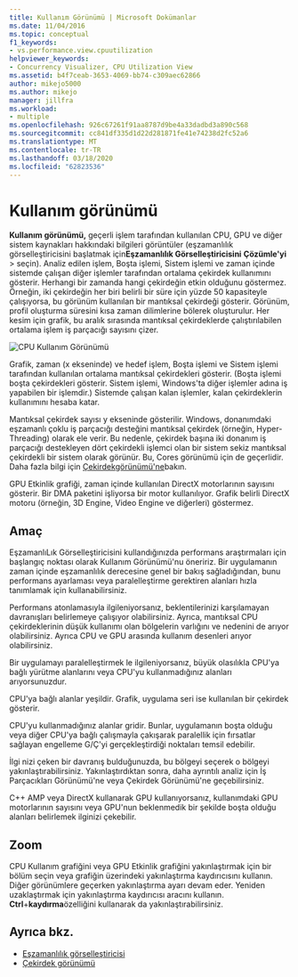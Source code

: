 ```yaml
---
title: Kullanım Görünümü | Microsoft Dokümanlar
ms.date: 11/04/2016
ms.topic: conceptual
f1_keywords:
- vs.performance.view.cpuutilization
helpviewer_keywords:
- Concurrency Visualizer, CPU Utilization View
ms.assetid: b4f7ceab-3653-4069-bb74-c309aec62866
author: mikejo5000
ms.author: mikejo
manager: jillfra
ms.workload:
- multiple
ms.openlocfilehash: 926c67261f91aa8787d9be4a33dadbd3a890c568
ms.sourcegitcommit: cc841df335d1d22d281871fe41e74238d2fc52a6
ms.translationtype: MT
ms.contentlocale: tr-TR
ms.lasthandoff: 03/18/2020
ms.locfileid: "62823536"
---
```

# <a name="utilization-view"></a>Kullanım görünümü
**Kullanım görünümü,** geçerli işlem tarafından kullanılan CPU, GPU ve diğer sistem kaynakları hakkındaki bilgileri görüntüler (eşzamanlılık görselleştiricisini başlatmak için**Eşzamanlılık Görselleştiricisini** **Çözümle'yi** > seçin). Analiz edilen işlem, Boşta işlemi, Sistem işlemi ve zaman içinde sistemde çalışan diğer işlemler tarafından ortalama çekirdek kullanımını gösterir. Herhangi bir zamanda hangi çekirdeğin etkin olduğunu göstermez. Örneğin, iki çekirdeğin her biri belirli bir süre için yüzde 50 kapasiteyle çalışıyorsa, bu görünüm kullanılan bir mantıksal çekirdeği gösterir. Görünüm, profil oluşturma süresini kısa zaman dilimlerine bölerek oluşturulur. Her kesim için grafik, bu aralık sırasında mantıksal çekirdeklerde çalıştırılabilen ortalama işlem iş parçacığı sayısını çizer.

 ![CPU Kullanım Görünümü](../profiling/media/vsts_ppacpuutil.png "VSTS_PPAcpuUtil")

 Grafik, zaman (x ekseninde) ve hedef işlem, Boşta işlemi ve Sistem işlemi tarafından kullanılan ortalama mantıksal çekirdekleri gösterir. (Boşta işlemi boşta çekirdekleri gösterir. Sistem işlemi, Windows'ta diğer işlemler adına iş yapabilen bir işlemdir.) Sistemde çalışan kalan işlemler, kalan çekirdeklerin kullanımını hesaba katar.

 Mantıksal çekirdek sayısı y ekseninde gösterilir. Windows, donanımdaki eşzamanlı çoklu iş parçacığı desteğini mantıksal çekirdek (örneğin, Hyper-Threading) olarak ele verir. Bu nedenle, çekirdek başına iki donanım iş parçacığı destekleyen dört çekirdekli işlemci olan bir sistem sekiz mantıksal çekirdekli bir sistem olarak görünür. Bu, Cores görünümü için de geçerlidir. Daha fazla bilgi için [Çekirdekgörünümü'ne](../profiling/cores-view.md)bakın.

 GPU Etkinlik grafiği, zaman içinde kullanılan DirectX motorlarının sayısını gösterir.  Bir DMA paketini işliyorsa bir motor kullanılıyor.  Grafik belirli DirectX motoru (örneğin, 3D Engine, Video Engine ve diğerleri) göstermez.

## <a name="purpose"></a>Amaç
 EşzamanlıLık Görselleştiricisini kullandığınızda performans araştırmaları için başlangıç noktası olarak Kullanım Görünümü'nu öneririz. Bir uygulamanın zaman içinde eşzamanlılık derecesine genel bir bakış sağladığından, bunu performans ayarlaması veya paralelleştirme gerektiren alanları hızla tanımlamak için kullanabilirsiniz.

 Performans atonlamasıyla ilgileniyorsanız, beklentilerinizi karşılamayan davranışları belirlemeye çalışıyor olabilirsiniz. Ayrıca, mantıksal CPU çekirdeklerinin düşük kullanımı olan bölgelerin varlığını ve nedenini de arıyor olabilirsiniz. Ayrıca CPU ve GPU arasında kullanım desenleri arıyor olabilirsiniz.

 Bir uygulamayı paralelleştirmek le ilgileniyorsanız, büyük olasılıkla CPU'ya bağlı yürütme alanlarını veya CPU'yu kullanmadığınız alanları arıyorsunuzdur.

 CPU'ya bağlı alanlar yeşildir. Grafik, uygulama seri ise kullanılan bir çekirdek gösterir.

 CPU'yu kullanmadığınız alanlar gridir. Bunlar, uygulamanın boşta olduğu veya diğer CPU'ya bağlı çalışmayla çakışarak paralellik için fırsatlar sağlayan engelleme G/Ç'yi gerçekleştirdiği noktaları temsil edebilir.

 İlgi nizi çeken bir davranış bulduğunuzda, bu bölgeyi seçerek o bölgeyi yakınlaştırabilirsiniz. Yakınlaştırdıktan sonra, daha ayrıntılı analiz için İş Parçacıkları Görünümü'ne veya Çekirdek Görünümü'ne geçebilirsiniz.

 C++ AMP veya DirectX kullanarak GPU kullanıyorsanız, kullanımdaki GPU motorlarının sayısını veya GPU'nun beklenmedik bir şekilde boşta olduğu alanları belirlemek ilginizi çekebilir.

## <a name="zoom"></a>Zoom
 CPU Kullanım grafiğini veya GPU Etkinlik grafiğini yakınlaştırmak için bir bölüm seçin veya grafiğin üzerindeki yakınlaştırma kaydırıcısını kullanın. Diğer görünümlere geçerken yakınlaştırma ayarı devam eder. Yeniden uzaklaştırmak için yakınlaştırma kaydırıcısı aracını kullanın. **Ctrl**+**kaydırma**özelliğini kullanarak da yakınlaştırabilirsiniz.

## <a name="see-also"></a>Ayrıca bkz.
- [Eşzamanlılık görselleştiricisi](../profiling/concurrency-visualizer.md)
- [Çekirdek görünümü](../profiling/cores-view.md)
